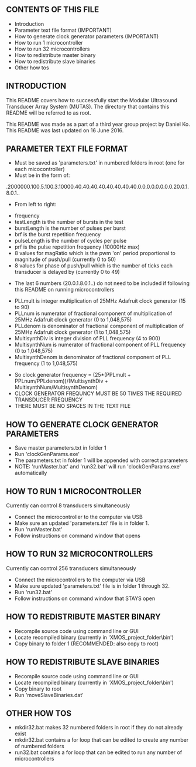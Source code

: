 CONTENTS OF THIS FILE
---------------------
   
 * Introduction
 * Parameter text file format (IMPORTANT)
 * How to generate clock generator parameters (IMPORTANT)
 * How to run 1 microcontroller
 * How to run 32 microcontrollers
 * How to redistribute master binary
 * How to redistribute slave binaries
 * Other how tos


INTRODUCTION
------------
This README covers how to successfully start the Modular Ultrasound Transducer Array System (MUTAS).
The directory that contains this README will be referred to as root.

This README was made as a part of a third year group project by Daniel Ko.
This README was last updated on 16 June 2016.


PARAMETER TEXT FILE FORMAT
--------------------------
 * Must be saved as 'parameters.txt' in numbered folders in root (one for each micocontroller)
 * Must be in the form of:

.2000000.100.5.100.3.10000.40.40.40.40.40.40.40.40.0.0.0.0.0.0.0.0.20.0.1.8.0.1..

 * From left to right:
  - frequency
  - testLength is the number of bursts in the test
  - burstLength is the number of pulses per burst
  - brf is the burst repetition frequency
  - pulseLength is the number of cycles per pulse
  - prf is the pulse repetition frequency (10000Hz max)
  - 8 values for magRatio which is the pwm 'on' period proportional to magnitude of push/pull (currently 0 to 50)
  - 8 values for phase of push/pull which is the number of ticks each transducer is delayed by (currently 0 to 49)

 * The last 6 numbers (20.0.1.8.0.1..) do not need to be included if following this README on running microcontrollers
  - PLLmult is integer multiplication of 25MHz Adafruit clock generator (15 to 90)
  - PLLnum is numerator of fractional component of multiplication of 25MHz Adafruit clock generator (0 to 1,048,575)
  - PLLdenom is denominator of fractional component of multiplication of 25MHz Adafruit clock generator (1 to 1,048,575)
  - MultisynthDiv is integer division of PLL frequency (4 to 900)
  - MultisynthNum is numerator of fractional component of PLL frequency (0 to 1,048,575)
  - MultisynthDenom is denominator of fractional component of PLL frequency (1 to 1,048,575)

 * So clock generator frequency = (25*(PPLmult + PPLnum/PPLdenom))/(MultisynthDiv + MultisynthNum/MultisynthDenom)
 * CLOCK GENERATOR FREQUNCY MUST BE 50 TIMES THE REQUIRED TRANSDUCER FREQUENCY
 * THERE MUST BE NO SPACES IN THE TEXT FILE


HOW TO GENERATE CLOCK GENERATOR PARAMETERS
------------------------------------------
 * Save master parameters.txt in folder 1
 * Run 'clockGenParams.exe'
 * The parameters.txt in folder 1 will be appended with correct parameters
 * NOTE: 'runMaster.bat' and 'run32.bat' will run 'clockGenParams.exe' automatically


HOW TO RUN 1 MICROCONTROLLER
----------------------------
Currently can control 8 transducers simultaneously
 * Connect the microcontroller to the computer via USB
 * Make sure an updated 'parameters.txt' file is in folder 1.
 * Run 'runMaster.bat'
 * Follow instructions on command window that opens


HOW TO RUN 32 MICROCONTROLLERS
------------------------------
Currently can control 256 transducers simultaneously
 * Connect the microcontrollers to the computer via USB
 * Make sure updated 'parameters.txt' file is in folder 1 through 32.
 * Run 'run32.bat'
 * Follow instructions on command window that STAYS open


HOW TO REDISTRIBUTE MASTER BINARY
---------------------------------
 * Recompile source code using command line or GUI
 * Locate recompiled binary (currently in 'XMOS_project_folder\bin')
 * Copy binary to folder 1 (RECOMMENDED: also copy to root)


HOW TO REDISTRIBUTE SLAVE BINARIES
----------------------------------
 * Recompile source code using command line or GUI
 * Locate recompiled binary (currently in 'XMOS_project_folder\bin')
 * Copy binary to root
 * Run 'moveSlaveBinaries.dat'


OTHER HOW TOS
-------------
 * mkdir32.bat makes 32 numbered folders in root if they do not already exist
 * mkdir32.bat contains a for loop that can be edited to create any number of numbered folders
 * run32.bat contains a for loop that can be edited to run any number of microcontrollers
